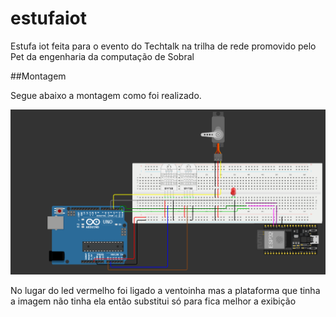 # estufaiot
Estufa iot feita para o evento do Techtalk na trilha de rede promovido pelo Pet da engenharia da computação de Sobral

##Montagem

Segue abaixo a montagem como foi realizado.

![Monatagem](images/estufaiot2.PNG)

No lugar do led vermelho foi ligado a ventoinha mas a plataforma que tinha a imagem não tinha ela então substitui só para fica melhor a exibição
